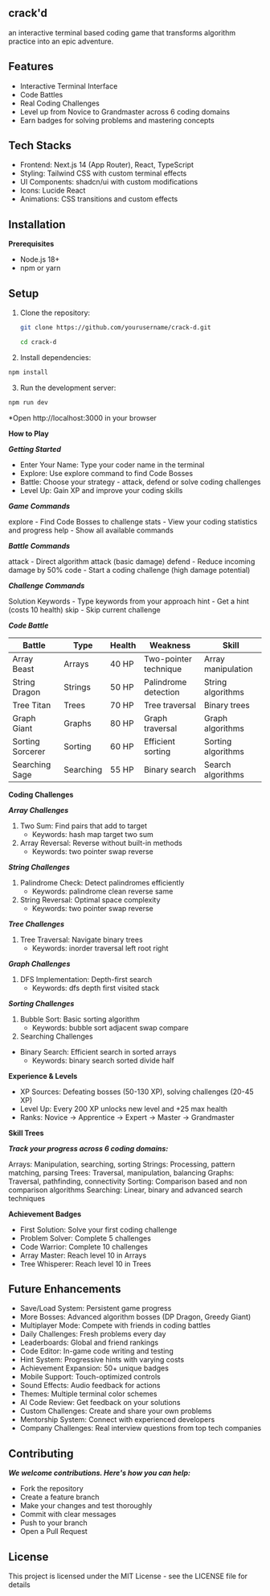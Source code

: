 ## crack'd 

an interactive terminal based coding game that transforms algorithm practice into an epic adventure.

## Features

- Interactive Terminal Interface
- Code Battles
- Real Coding Challenges
- Level up from Novice to Grandmaster across 6 coding domains
- Earn badges for solving problems and mastering concepts

## Tech Stacks

- Frontend: Next.js 14 (App Router), React, TypeScript
- Styling: Tailwind CSS with custom terminal effects
- UI Components: shadcn/ui with custom modifications
- Icons: Lucide React
- Animations: CSS transitions and custom effects

## Installation

**Prerequisites**

- Node.js 18+
- npm or yarn

## Setup

1. Clone the repository:
   
   ```bash
   git clone https://github.com/yourusername/crack-d.git
   ```
   ```bash
   cd crack-d
   ```
3. Install dependencies:
  ```bash
  npm install
  ```
3. Run the development server:
  ```bash
  npm run dev
  ```
*Open http://localhost:3000 in your browser

**How to Play**

***Getting Started***

- Enter Your Name: Type your coder name in the terminal
- Explore: Use explore command to find Code Bosses
- Battle: Choose your strategy - attack, defend or solve coding challenges
- Level Up: Gain XP and improve your coding skills
  
***Game Commands***

explore - Find Code Bosses to challenge
stats - View your coding statistics and progress
help - Show all available commands

***Battle Commands***

attack - Direct algorithm attack (basic damage)
defend - Reduce incoming damage by 50%
code - Start a coding challenge (high damage potential)

***Challenge Commands***

Solution Keywords - Type keywords from your approach
hint - Get a hint (costs 10 health)
skip - Skip current challenge

***Code Battle***

| Battle               | Type      | Health | Weakness              | Skill               |
|----------------------|-----------|--------|-----------------------|---------------------|
|  Array Beast         | Arrays    | 40 HP  | Two-pointer technique | Array manipulation  |
|  String Dragon       | Strings   | 50 HP  | Palindrome detection  | String algorithms   |
|  Tree Titan          | Trees     | 70 HP  | Tree traversal        | Binary trees        |
|  Graph Giant         | Graphs    | 80 HP  | Graph traversal       | Graph algorithms    |
|  Sorting Sorcerer    | Sorting   | 60 HP  | Efficient sorting     | Sorting algorithms  |
|  Searching Sage      | Searching | 55 HP  | Binary search         | Search algorithms   |

**Coding Challenges**

***Array Challenges***

1. Two Sum: Find pairs that add to target
    - Keywords: hash map target two sum
2. Array Reversal: Reverse without built-in methods
    - Keywords: two pointer swap reverse

***String Challenges***

1. Palindrome Check: Detect palindromes efficiently
    - Keywords: palindrome clean reverse same
2. String Reversal: Optimal space complexity
    - Keywords: two pointer swap reverse

***Tree Challenges***

1. Tree Traversal: Navigate binary trees
    - Keywords: inorder traversal left root right

***Graph Challenges***

1. DFS Implementation: Depth-first search
    - Keywords: dfs depth first visited stack

***Sorting Challenges***

1. Bubble Sort: Basic sorting algorithm
    - Keywords: bubble sort adjacent swap compare
2. Searching Challenges
  - Binary Search: Efficient search in sorted arrays
    - Keywords: binary search sorted divide half
    
**Experience & Levels**

- XP Sources: Defeating bosses (50-130 XP), solving challenges (20-45 XP)
- Level Up: Every 200 XP unlocks new level and +25 max health
- Ranks: Novice → Apprentice → Expert → Master → Grandmaster
  
**Skill Trees**

***Track your progress across 6 coding domains:***

Arrays: Manipulation, searching, sorting
Strings: Processing, pattern matching, parsing
Trees: Traversal, manipulation, balancing
Graphs: Traversal, pathfinding, connectivity
Sorting: Comparison based and non comparison algorithms
Searching: Linear, binary and advanced search techniques

**Achievement Badges**
- First Solution: Solve your first coding challenge
- Problem Solver: Complete 5 challenges
- Code Warrior: Complete 10 challenges
- Array Master: Reach level 10 in Arrays
- Tree Whisperer: Reach level 10 in Trees

## Future Enhancements

- Save/Load System: Persistent game progress
- More Bosses: Advanced algorithm bosses (DP Dragon, Greedy Giant)
- Multiplayer Mode: Compete with friends in coding battles
- Daily Challenges: Fresh problems every day
- Leaderboards: Global and friend rankings
- Code Editor: In-game code writing and testing
- Hint System: Progressive hints with varying costs
- Achievement Expansion: 50+ unique badges
- Mobile Support: Touch-optimized controls
- Sound Effects: Audio feedback for actions
- Themes: Multiple terminal color schemes
- AI Code Review: Get feedback on your solutions
- Custom Challenges: Create and share your own problems
- Mentorship System: Connect with experienced developers
- Company Challenges: Real interview questions from top tech companies
  
## Contributing

***We welcome contributions. Here's how you can help:***

- Fork the repository
- Create a feature branch
- Make your changes and test thoroughly
- Commit with clear messages
- Push to your branch
- Open a Pull Request

## License
This project is licensed under the MIT License - see the LICENSE file for details
